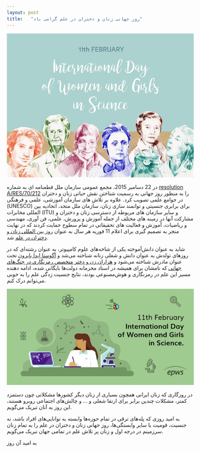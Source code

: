 ```yaml
---
layout: post
title:   "روز جهانی زنان و دختران در علم گرامی باد" 
---
```


![International Day of Women and Girls in Science](/assets/images/11feb-02.jpg)


در 22 دسامبر 2015، مجمع عمومی سازمان ملل قطعنامه ای به شماره [resolution A/RES/70/212](http://undocs.org/A/RES/70/212) را به منظور روز جهانی به رسمیت شناختن نقش حیاتی زنان و دختران در جوامع علمی تصویب کرد. علاوه بر تلاش های سازمان آموزشی، علمی و فرهنگی (UNESCO) برای برابری جنسیتی و توانمند سازی زنان، سازمان ملل متحد، اتحادیه بین المللی مخابرات (ITU) و سایر سازمان های مربوطه از دسترسی زنان و دختران و مشارکت آنها در زمینه های مختلف از جمله آموزش و پرورش، علمی، فن آوری، مهندسی و ریاضیات، آموزش و فعالیت های تحقیقاتی در تمام سطوح حمایت کردند که در نهایت منجر به تصمیم گیری برای اعلام 11 فوریه هر سال به عنوان [روز بین المللی زنان و دختران در علم]( https://www.un.org/en/observances/women-and-girls-in-science-day/)  شد.

شاید به عنوان دانش‌آموخته یکی از شاخه‌های علوم کامپیوتر، به عنوان رشته‌ای که در روز‌های تولدش به عنوان دانش و شغلی زنانه شناخته می‌شد و  [آگوستا اِیدا بایرون](https://blogs.bodleian.ox.ac.uk/adalovelace/2015/10/14/only-known-photographs-of-ada-lovelace-in-bodleian-display/) تحت عنوان مادرش شناخته می‌شود و  [هزاران زن و دختر متخصص رمزنگاری در جنگ‌های جهانی](https://www.womenintech.co.uk/the-history-of-women-in-tech#:~:text=One%20of%20these%20women%20was,Symposium%20on%20Digital%20Computing%20Machines.) که نامشان برای همیشه در اسناد محرمانه دولت‌ها بایگانی شده، ادامه دهنده مسیر این علم در رمزنگاری و هوش‌مصنوعی بودند، نتایج جنسیت زدگی علم را به خوبی می‌توانم درک کنم.




![International Day of Women and Girls in Science](/assets/images/11feb-01.jpg)


در روزگاری که زنان ایرانی همچون بسیاری از زنان دیگر کشور‌ها مشکلاتی چون دستمزد کمتر، مشکلات چندین برابر برای ارتقا شغلی و ... و چالش‌های اجتماعی روبرو هستند، .این روز به آنان تبریک می‌گویم

به امید روزی که پله‌های ترقی در تمام حوزه‌ها وابسته به توانایی‌های افراد باشد، نه جنسیت، قومیت یا سایر وابستگی‌ها، روز جهانی زنان و دختران در علم را به تمام زنان سرزمینم در درجه اول و زنان پر تلاش علم در تمامی جهان تبریک می‌گویم.

به امید آن روز
